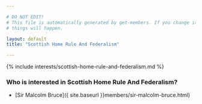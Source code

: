 ```yaml
---

# DO NOT EDIT!
# This file is automatically generated by get-members. If you change it, bad
# things will happen.

layout: default
title: "Scottish Home Rule And Federalism"

---
```


{% include interests/scottish-home-rule-and-federalism.md %}

### Who is interested in Scottish Home Rule And Federalism?


* [Sir Malcolm Bruce]({ site.baseurl }}members/sir-malcolm-bruce.html)
